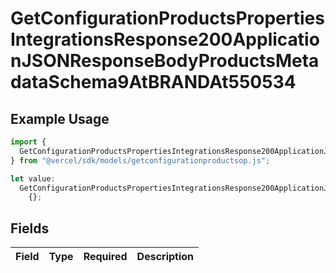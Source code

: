 # GetConfigurationProductsPropertiesIntegrationsResponse200ApplicationJSONResponseBodyProductsMetadataSchema9AtBRANDAt550534

## Example Usage

```typescript
import {
  GetConfigurationProductsPropertiesIntegrationsResponse200ApplicationJSONResponseBodyProductsMetadataSchema9AtBRANDAt550534,
} from "@vercel/sdk/models/getconfigurationproductsop.js";

let value:
  GetConfigurationProductsPropertiesIntegrationsResponse200ApplicationJSONResponseBodyProductsMetadataSchema9AtBRANDAt550534 =
    {};
```

## Fields

| Field       | Type        | Required    | Description |
| ----------- | ----------- | ----------- | ----------- |